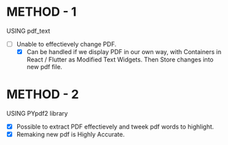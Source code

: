 # METHOD - 1
USING pdf_text
- [ ] Unable to effectievely change PDF.
    - [X] Can be handled if we display PDF in our own way, with Containers in React / Flutter as Modified Text Widgets. Then Store changes into new pdf file.

# METHOD - 2
USING PYpdf2 library
- [X] Possible to extract PDF effectievely and tweek pdf words to highlight.
- [x] Remaking new pdf is Highly Accurate.
